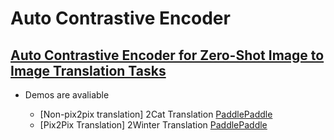 # Auto Contrastive Encoder 

## [Auto Contrastive Encoder for Zero-Shot Image to Image Translation Tasks](./Zero%20shot%20Image%20to%20Image%20Translation)

- Demos are avaliable

  - [Non-pix2pix translation] 2Cat Translation [PaddlePaddle](./Zero%20shot%20Image%20to%20Image%20Translation/Paddle-Non_Pix2Pix-2Cat-Demo)
  - [Pix2Pix Translation] 2Winter Translation [PaddlePaddle](./Zero%20shot%20Image%20to%20Image%20Translation/Paddle-Pix2Pix-2Winter-Demo)
